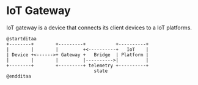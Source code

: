 # IoT Gateway

IoT gateway is a device that connects its client devices to a IoT platforms.

```plantuml
@startditaa                                        
+--------+        +---------+           +----------+
|        |        |         +<----------+   IoT    |
| Device +<------>+ Gateway +   Bridge  | Platform | 
|        |        |         |---------->|          |
+--------+        +---------+ telemetry +----------+
                                state
@endditaa
```

